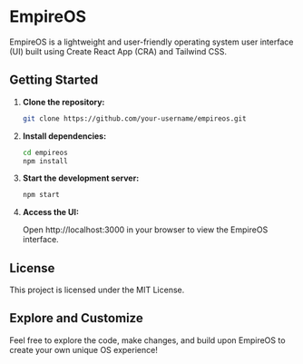 # EmpireOS

EmpireOS is a lightweight and user-friendly operating system user interface (UI) built using Create React App (CRA) and Tailwind CSS.

## Getting Started

1. **Clone the repository:**

   ```bash
   git clone https://github.com/your-username/empireos.git
   ```

2. **Install dependencies:**

   ```bash
   cd empireos
   npm install
   ```

3. **Start the development server:**

   ```bash
   npm start
   ```

4. **Access the UI:**

   Open http://localhost:3000 in your browser to view the EmpireOS interface.

## License

This project is licensed under the MIT License.

## Explore and Customize

Feel free to explore the code, make changes, and build upon EmpireOS to create your own unique OS experience!

<br/>